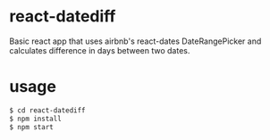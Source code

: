 # react-datediff
Basic react app that uses airbnb's react-dates DateRangePicker and calculates difference in days between two dates.

# usage
```sh
$ cd react-datediff
$ npm install
$ npm start
```

